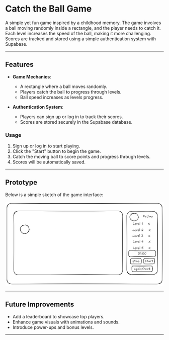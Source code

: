
# Catch the Ball Game

A simple yet fun game inspired by a childhood memory. The game involves a ball moving randomly inside a rectangle, and the player needs to catch it. Each level increases the speed of the ball, making it more challenging. Scores are tracked and stored using a simple authentication system with Supabase.

---

## Features

- **Game Mechanics**:  
  - A rectangle where a ball moves randomly.  
  - Players catch the ball to progress through levels.  
  - Ball speed increases as levels progress.  

- **Authentication System**:  
  - Players can sign up or log in to track their scores.  
  - Scores are stored securely in the Supabase database.  

### Usage
1. Sign up or log in to start playing.  
2. Click the "Start" button to begin the game.  
3. Catch the moving ball to score points and progress through levels.  
4. Scores will be automatically saved.

---

## Prototype

Below is a simple sketch of the game interface:

![Prototype Image](/design/prototype.png)

---

## Future Improvements

- Add a leaderboard to showcase top players.  
- Enhance game visuals with animations and sounds.  
- Introduce power-ups and bonus levels.  

---